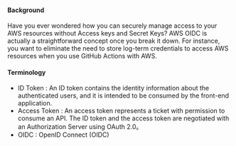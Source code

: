 #### Background
Have you ever wondered how you can securely manage access to your AWS resources without Access keys and Secret Keys? AWS OIDC is actually a straightforward concept once you break it down. 
For instance, you want to eliminate the need to store log-term credentials to access AWS resources when you use GitHub Actions with AWS.

#### Terminology
- ID Token : An ID token contains the identity information about the authenticated users, and it is intended to be consumed by the front-end application.
- Access Token : An access token represents a ticket with permission to consume an API. The ID token and the access token are negotiated with an Authorization Server using OAuth 2.0。
- OIDC : OpenID Connect (OIDC) 
